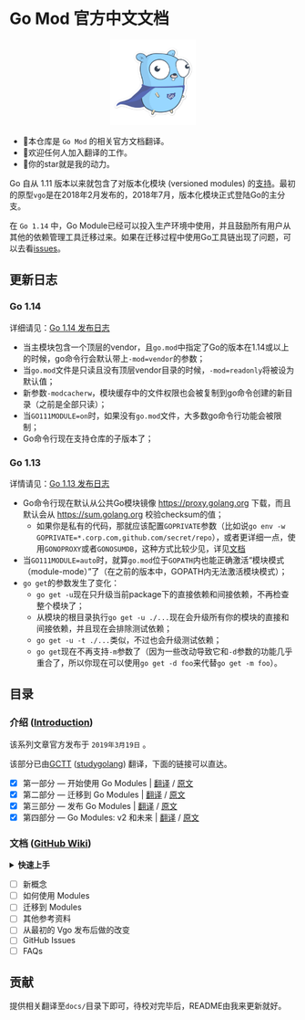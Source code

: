 # Go Mod 官方中文文档

<div align=center><img width="150" height="150" src="docs/img/Go.png"/></div>

* 🚀本仓库是 `Go Mod` 的相关官方文档翻译。
* 👏欢迎任何人加入翻译的工作。
* 🌟你的star就是我的动力。

Go 自从 1.11 版本以来就包含了对版本化模块 (versioned modules) 的[支持](https://golang.org/design/24301-versioned-go)。最初的原型`vgo`是在2018年2月发布的，2018年7月，版本化模块正式登陆Go的主分支。

在 `Go 1.14` 中，Go Module已经可以投入生产环境中使用，并且鼓励所有用户从其他的依赖管理工具迁移过来。如果在迁移过程中使用Go工具链出现了问题，可以去看[issues](https://github.com/golang/go/wiki/Modules#github-issues)。

## 更新日志

### Go 1.14

详细请见：[Go 1.14 发布日志](https://golang.org/doc/go1.14#go-command)

- 当主模块包含一个顶层的vendor，且`go.mod`中指定了Go的版本在1.14或以上的时候，go命令行会默认带上`-mod=vendor`的参数；
- 当`go.mod`文件是只读且没有顶层vendor目录的时候，`-mod=readonly`将被设为默认值；
- 新参数`-modcacherw`，模块缓存中的文件权限也会被复制到go命令创建的新目录（之前是全部只读）；
- 当`GO111MODULE=on`时，如果没有`go.mod`文件，大多数go命令行功能会被限制；
- Go命令行现在支持仓库的子版本了；

### Go 1.13

详情请见：[Go 1.13 发布日志](https://golang.org/doc/go1.13#modules)

- Go命令行现在默认从公共Go模块镜像 https://proxy.golang.org 下载，而且默认会从 https://sum.golang.org 校验checksum的值；
    - 如果你是私有的代码，那就应该配置`GOPRIVATE`参数（比如说`go env -w GOPRIVATE=*.corp.com,github.com/secret/repo`），或者更详细一点，使用`GONOPROXY`或者`GONOSUMDB`，这种方式比较少见，详见[文档](https://golang.org/cmd/go/#hdr-Module_configuration_for_non_public_modules)
- 当`GO111MODULE=auto`时，就算`go.mod`位于`GOPATH`内也能正确激活“模块模式（module-mode）”了（在之前的版本中，GOPATH内无法激活模块模式）；
- `go get`的参数发生了变化：
    - `go get -u`现在只升级当前package下的直接依赖和间接依赖，不再检查整个模块了；
    - 从模块的根目录执行`go get -u ./...`现在会升级所有你的模块的直接和间接依赖，并且现在会排除测试依赖；
    - `go get -u -t ./...`类似，不过也会升级测试依赖；
    - `go get`现在不再支持`-m`参数了（因为一些改动导致它和`-d`参数的功能几乎重合了，所以你现在可以使用`go get -d foo`来代替`go get -m foo`）。

## 目录

### 介绍 ([Introduction](https://blog.golang.org/using-go-modules))

该系列文章官方发布于 `2019年3月19日` 。

该部分已由[GCTT](https://github.com/studygolang/GCTT) ([studygolang](https://studygolang.com/)) 翻译，下面的链接可以直达。

- [x] 第一部分 — 开始使用 Go Modules | [翻译](https://studygolang.com/articles/19334) / [原文](https://blog.golang.org/using-go-modules)
- [x] 第二部分 — 迁移到 Go Modules | [翻译](https://studygolang.com/articles/17780) / [原文](https://blog.golang.org/migrating-to-go-modules)
- [x] 第三部分 — 发布 Go Modules | [翻译](https://studygolang.com/articles/25129) / [原文](https://blog.golang.org/publishing-go-modules)
- [x] 第四部分 — Go Modules: v2 和未来 | [翻译](https://studygolang.com/articles/25130) / [原文](https://blog.golang.org/v2-go-modules)

### 文档 ([GitHub Wiki](https://github.com/golang/go/wiki/Modules))

<details>
<summary><strong>快速上手</strong></summary>
<div>

## 快速上手

#### 示例

详细的内容在本页面的其他部分都会介绍，现在让我们先来从一个简单的例子入手，看看如何快速创建一个模块。

首先在`GOPATH`以外的地方创建一个目录，并初始化代码仓库（可选）：

```
$ mkdir -p /tmp/scratchpad/repo
$ cd /tmp/scratchpad/repo
$ git init -q
$ git remote add origin https://github.com/my/repo
```

初始化一个新的模块：

```
$ go mod init github.com/my/repo

go: creating new go.mod: module github.com/my/repo
```

写下你的代码：

```
$ cat <<EOF > hello.go
package main

import (
    "fmt"
    "rsc.io/quote"
)

func main() {
    fmt.Println(quote.Hello())
}
EOF
```

构建并运行：

```
$ go build -o hello
$ ./hello

Hello, world.
```

`go.mod`文件已经被自动更新了，包含了你的依赖包和版本号，版本号标签严格遵循[semver](https://semver.org/)规范。

```
$ cat go.mod

module github.com/my/repo

require rsc.io/quote v1.5.2
```

#### 日常使用流程

可以发现在上面的例子中，我们都没有使用到`go get`命令。

你的日常使用流程可以是：

- 在你的`.go`代码中根据需要添加`import`声明；
- 一些标准的命令例如`go build`或`go test`会自动添加新的依赖包以此来满足`imports`的需要（自动更新`go.mod`文件并且下载新的依赖包）；
- 如果需要的话，可以在`go get`命令或在编辑`go.mod`文件的时候指明版本号，例如`go get foo@v1.2.3`，`go get foo@master` (`foo@default`)，`go get foo@e3702bed2`。

其他你可能也经常会用到的功能也简单介绍一下：

- `go list -m all` —— 列出所有在build过程中会被直接和间接依赖的包的版本号；（[详情](https://github.com/golang/go/wiki/Modules#version-selection)）
- `go list -u -m all` —— 列出所有依赖包可用的升级；（[详情](https://github.com/golang/go/wiki/Modules#how-to-upgrade-and-downgrade-dependencies)）
- `go get -u ./...`或`go get -u=patch ./...`（在模块的根目录执行）—— 升级所有依赖包到最新版本（无视预发布的版本）；（[详情](https://github.com/golang/go/wiki/Modules#how-to-upgrade-and-downgrade-dependencies)）
- `go mod tidy` —— 从`go.mod`中清理所有不再需要的依赖包，并且增加其他需要的依赖包；（[详情](https://github.com/golang/go/wiki/Modules#how-to-prepare-for-a-release)）
- 在`go.mod`中使用`replace`可以使用其他依赖路径，比如fork的仓库、本地的拷贝或精确的版本号（例如`replace example.com/project/foo => ../foo`）；（[详情](https://github.com/golang/go/wiki/Modules#when-should-i-use-the-replace-directive)）
- `go mod vendor`一个可选的步骤，用于创建一个`vendor`路径。（[详情](https://github.com/golang/go/wiki/Modules#how-do-i-use-vendoring-with-modules-is-vendoring-going-away)）

在你读完接下来的“新概念”中的四小节内容后，足够应付大部分项目了。重新浏览目录也能帮助你熟悉Go Modules的一些更细节的讨论。

</div>
</details>

- [ ] 新概念
- [ ] 如何使用 Modules
- [ ] 迁移到 Modules
- [ ] 其他参考资料
- [ ] 从最初的 Vgo 发布后做的改变
- [ ] GitHub Issues
- [ ] FAQs

## 贡献

提供相关翻译至`docs/`目录下即可，待校对完毕后，README由我来更新就好。
